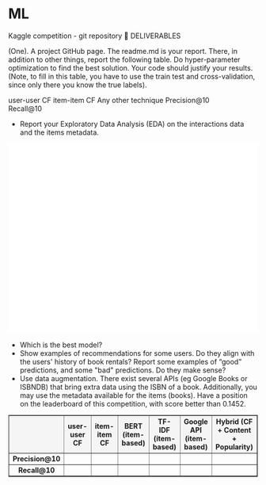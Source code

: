 # ML
Kaggle competition - git repository 
🚚 DELIVERABLES

(One). A project GitHub page. The readme.md is your report. There, in addition to other things, report the following table. Do hyper-parameter optimization to find the best solution. Your code should justify your results. (Note, to fill in this table, you have to use the train test and cross-validation, since only there you know the true labels).

user-user CF	item-item CF	Any other technique
Precision@10			
Recall@10			
* Report your Exploratory Data Analysis (EDA) on the interactions data and the items metadata.

![Non-missing values per source](readme_images/non_missing_data_plot.png)

* Which is the best model?
* Show examples of recommendations for some users. Do they align with the users' history of book rentals? Report some examples of “good” predictions, and some "bad" predictions. Do they make sense?
* Use data augmentation. There exist several APIs (eg Google Books or ISBNDB) that bring extra data using the ISBN of a book. Additionally, you may use the metadata available for the items (books).
Have a position on the leaderboard of this competition, with score better than 0.1452.

<table border="1" style="border-collapse: collapse; text-align: center; width: 100%;">
  <thead style="background-color: #f5f5f5;">
    <tr>
      <th></th>
      <th><strong>user-user CF</strong></th>
      <th><strong>item-item CF</strong></th>
      <th><strong>BERT (item-based)</strong></th>
      <th><strong>TF-IDF (item-based)</strong></th>
      <th><strong>Google API (item-based)</strong></th>
      <th><strong>Hybrid (CF + Content + Popularity)</strong></th>
    </tr>
  </thead>
  <tbody>
    <tr>
      <td><strong>Precision@10</strong></td>
      <td><!-- your value --></td>
      <td><!-- your value --></td>
      <td><!-- your value --></td>
      <td><!-- your value --></td>
      <td><!-- your value --></td>
      <td><!-- your value --></td>
    </tr>
    <tr>
      <td><strong>Recall@10</strong></td>
      <td><!-- your value --></td>
      <td><!-- your value --></td>
      <td><!-- your value --></td>
      <td><!-- your value --></td>
      <td><!-- your value --></td>
      <td><!-- your value --></td>
    </tr>
  </tbody>
</table>


